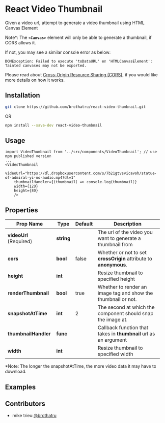 # React Video Thumbnail
Given a video url, attempt to generate a video thumbnail using HTML Canvas Element

Note*: The **`<Canvas>`** element will only be able to generate a thumbnail, if CORS allows it.

If not, you may see a similar console error as below:
```
DOMException: Failed to execute 'toDataURL' on 'HTMLCanvasElement': Tainted canvases may not be exported.
```

Please read about [Cross-Origin Resource Sharing (CORS)](https://developer.mozilla.org/en-US/docs/Web/HTTP/CORS), if you would like more details on how it works.


## Installation

```bash
git clone https://github.com/brothatru/react-video-thumbnail.git
```
OR
```bash
npm install --save-dev react-video-thumbnail
```

## Usage

```es6
import VideoThumbnail from '../src/components/VideoThumbnail'; // use npm published version
...
<VideoThumbnail
    videoUrl="https://dl.dropboxusercontent.com/s/7b21gtvsvicavoh/statue-of-admiral-yi-no-audio.mp4?dl=1"
    thumbnailHandler={(thumbnail) => console.log(thumbnail)}
    width={120}
    height={80}
    />
```


## Properties

| Prop Name | Type | Default | Description |
| --- | --- | --- | --- |
| **videoUrl** (Required) | **string** | | The url of the video you want to generate a thumbnail from |
| **cors** | **bool** | false |Whether or not to set **crossOrigin** attribute to **anonymous**. |
| **height** | **int** | | Resize thumbnail to specified height |
| **renderThumbnail** | **bool** | true | Whether to render an image tag and show the thumbnail or not. |
| **snapshotAtTime** | **int** | 2 | The second at which the component should snap the image at. |
| **thumbnailHandler** | **func** | | Callback function that takes in **thumbnail** url as an argument |
| **width** | **int** | | Resize thumbnail to specified width |

*Note: The longer the snapshotAtTime, the more video data it may have to download.

## Examples


## Contributors

- mike trieu [@brothatru](https://github.com/brothatru)

